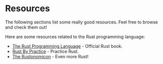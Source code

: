 # Resources
The following sections list some really good resources. Feel free to browse and check them out!

Here are some resources related to the Rust programming language:
- [The Rust Programming Language](https://doc.rust-lang.org/book/) - Official Rust book.
- [Rust By Practice](https://practice.course.rs/) - Practice Rust.
- [The Rustonomicon](https://doc.rust-lang.org/nomicon/intro.html) - Even more Rust!
